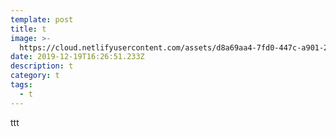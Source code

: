 ```yaml
---
template: post
title: t
image: >-
  https://cloud.netlifyusercontent.com/assets/d8a69aa4-7fd0-447c-a901-2dc90447994d/78ca4434-832e-453e-b080-822b607d6880/netlify.png
date: 2019-12-19T16:26:51.233Z
description: t
category: t
tags:
  - t
---
```

ttt
